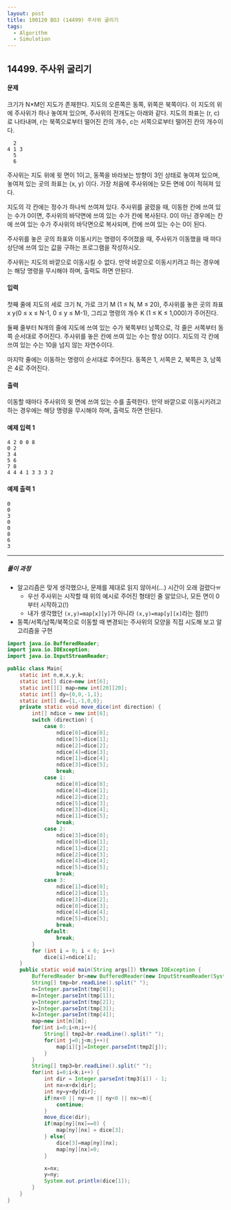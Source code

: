 ```yaml
---
layout: post
title: 190120 BOJ (14499) 주사위 굴리기
tags:
  - Algorithm
  - Simulation
---
```


## 14499. 주사위 굴리기

#### 문제

크기가 N×M인 지도가 존재한다. 지도의 오른쪽은 동쪽, 위쪽은 북쪽이다. 이 지도의 위에 주사위가 하나 놓여져 있으며, 주사위의 전개도는 아래와 같다. 지도의 좌표는 (r, c)로 나타내며, r는 북쪽으로부터 떨어진 칸의 개수, c는 서쪽으로부터 떨어진 칸의 개수이다. 

```
  2
4 1 3
  5
  6
```

주사위는 지도 위에 윗 면이 1이고, 동쪽을 바라보는 방향이 3인 상태로 놓여져 있으며, 놓여져 있는 곳의 좌표는 (x, y) 이다. 가장 처음에 주사위에는 모든 면에 0이 적혀져 있다.

지도의 각 칸에는 정수가 하나씩 쓰여져 있다. 주사위를 굴렸을 때, 이동한 칸에 쓰여 있는 수가 0이면, 주사위의 바닥면에 쓰여 있는 수가 칸에 복사된다. 0이 아닌 경우에는 칸에 쓰여 있는 수가 주사위의 바닥면으로 복사되며, 칸에 쓰여 있는 수는 0이 된다.

주사위를 놓은 곳의 좌표와 이동시키는 명령이 주어졌을 때, 주사위가 이동했을 때 마다 상단에 쓰여 있는 값을 구하는 프로그램을 작성하시오.

주사위는 지도의 바깥으로 이동시킬 수 없다. 만약 바깥으로 이동시키려고 하는 경우에는 해당 명령을 무시해야 하며, 출력도 하면 안된다.

#### 입력

첫째 줄에 지도의 세로 크기 N, 가로 크기 M (1 ≤ N, M ≤ 20), 주사위를 놓은 곳의 좌표 x y(0 ≤ x ≤ N-1, 0 ≤ y ≤ M-1), 그리고 명령의 개수 K (1 ≤ K ≤ 1,000)가 주어진다.

둘째 줄부터 N개의 줄에 지도에 쓰여 있는 수가 북쪽부터 남쪽으로, 각 줄은 서쪽부터 동쪽 순서대로 주어진다. 주사위를 놓은 칸에 쓰여 있는 수는 항상 0이다. 지도의 각 칸에 쓰여 있는 수는 10을 넘지 않는 자연수이다.

마지막 줄에는 이동하는 명령이 순서대로 주어진다. 동쪽은 1, 서쪽은 2, 북쪽은 3, 남쪽은 4로 주어진다.

#### 출력

이동할 때마다 주사위의 윗 면에 쓰여 있는 수를 출력한다. 만약 바깥으로 이동시키려고 하는 경우에는 해당 명령을 무시해야 하며, 출력도 하면 안된다.

#### 예제 입력 1

```
4 2 0 0 8
0 2
3 4
5 6
7 8
4 4 4 1 3 3 3 2
```

#### 예제 출력 1

```
0
0
3
0
0
8
6
3
```



------

##### 풀이 과정

- 알고리즘은 맞게 생각했으나, 문제를 제대로 읽지 않아서(...) 시간이 오래 걸렸다ㅠ
  - 우선 주사위는 시작할 때 위의 예시로 주어진 형태인 줄 알았으나, 모든 면이 0부터 시작하고(!)
  - 내가 생각했던 `(x,y)=map[x][y]`가 아니라 `(x,y)=map[y][x]`라는 점(!!)
- 동쪽/서쪽/남쪽/북쪽으로 이동할 때 변경되는 주사위의 모양을 직접 시도해 보고 알고리즘을 구현

```java
import java.io.BufferedReader;
import java.io.IOException;
import java.io.InputStreamReader;

public class Main{
    static int n,m,x,y,k;
    static int[] dice=new int[6];
    static int[][] map=new int[20][20];
    static int[] dy={0,0,-1,1};
    static int[] dx={1,-1,0,0};
    private static void move_dice(int direction) {
        int[] ndice = new int[6];
        switch (direction) {
            case 0:
                ndice[0]=dice[0];
                ndice[5]=dice[1];
                ndice[2]=dice[2];
                ndice[4]=dice[3];
                ndice[1]=dice[4];
                ndice[3]=dice[5];
                break;
            case 1:
                ndice[0]=dice[0];
                ndice[4]=dice[1];
                ndice[2]=dice[2];
                ndice[5]=dice[3];
                ndice[3]=dice[4];
                ndice[1]=dice[5];
                break;
            case 2:
                ndice[3]=dice[0];
                ndice[0]=dice[1];
                ndice[1]=dice[2];
                ndice[2]=dice[3];
                ndice[4]=dice[4];
                ndice[5]=dice[5];
                break;
            case 3:
                ndice[1]=dice[0];
                ndice[2]=dice[1];
                ndice[3]=dice[2];
                ndice[0]=dice[3];
                ndice[4]=dice[4];
                ndice[5]=dice[5];
                break;
            default:
                break;
        }
        for (int i = 0; i < 6; i++)
            dice[i]=ndice[i];
    }
    public static void main(String args[]) throws IOException {
        BufferedReader br=new BufferedReader(new InputStreamReader(System.in));
        String[] tmp=br.readLine().split(" ");
        n=Integer.parseInt(tmp[0]);
        m=Integer.parseInt(tmp[1]);
        y=Integer.parseInt(tmp[2]);
        x=Integer.parseInt(tmp[3]);
        k=Integer.parseInt(tmp[4]);
        map=new int[n][m];
        for(int i=0;i<n;i++){
            String[] tmp2=br.readLine().split(" ");
            for(int j=0;j<m;j++){
                map[i][j]=Integer.parseInt(tmp2[j]);
            }
        }
        String[] tmp3=br.readLine().split(" ");
        for(int i=0;i<k;i++) {
            int dir = Integer.parseInt(tmp3[i]) - 1;
            int nx=x+dx[dir];
            int ny=y+dy[dir];
            if(nx<0 || ny>=n || ny<0 || nx>=m){
                continue;
            }
            move_dice(dir);
            if(map[ny][nx]==0) {
                map[ny][nx] = dice[3];
            } else{
                dice[3]=map[ny][nx];
                map[ny][nx]=0;
            }

            x=nx;
            y=ny;
            System.out.println(dice[1]);
        }
    }
}
```

